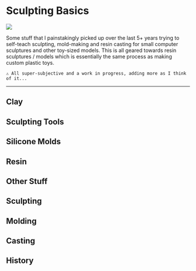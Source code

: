 # Sculpting Basics

<!-- <img style="width: 300px" src="https://external-content.duckduckgo.com/iu/?u=https%3A%2F%2Fmedia1.giphy.com%2Fmedia%2F2ppoYU9s6mvW8%2Fgiphy.gif&f=1&nofb=1&ipt=cea51edc025ea1ff7b7a6e31c3e602ca5fbaeb5eb78b976b1f8e0124d12a3ccc&ipo=images"> -->

<img src="https://external-content.duckduckgo.com/iu/?u=http%3A%2F%2Fmagazine.art21.org%2Fwp-content%2Fuploads%2F2009%2F04%2Fhomer_outsiderart.jpg&f=1&nofb=1&ipt=1343d2107311457e910f3c062c99a7ec7540b44a0da41655452de6a0978db240&ipo=images">

Some stuff that I painstakingly picked up over the last 5+ years trying to self-teach sculpting, mold-making and resin casting for small computer sculptures and other toy-sized models. This is all geared towards resin sculptures / models which is essentially the same process as making custom plastic toys.

```
⚠️ All super-subjective and a work in progress, adding more as I think of it...
```

---

## Clay

## Sculpting Tools

## Silicone Molds

## Resin

## Other Stuff

## Sculpting

## Molding 

## Casting

## History
